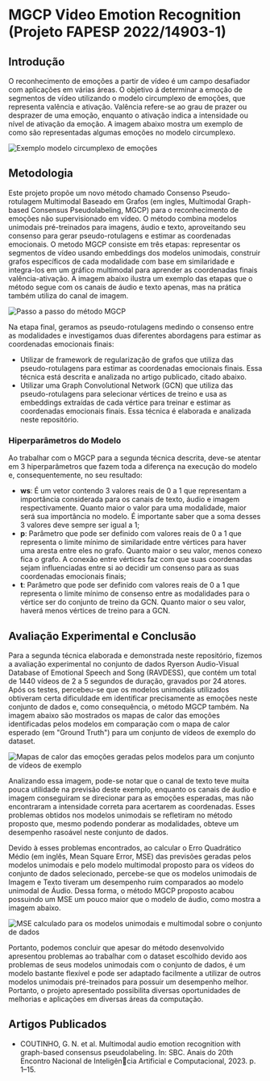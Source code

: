 # MGCP Video Emotion Recognition (Projeto FAPESP 2022/14903-1)

## Introdução

O reconhecimento de emoções a partir de vídeo é um campo desafiador com aplicações em várias áreas. O objetivo á determinar a emoção de segmentos de vídeo utilizando o modelo circumplexo de emoções, que representa valência e ativação. Valência refere-se ao grau de prazer ou desprazer de uma emoção, enquanto o ativação indica a intensidade ou nível de ativação da emoção. A imagem abaixo mostra um exemplo de como são representadas algumas emoções no modelo circumplexo.

![Exemplo modelo circumplexo de emoções](http://url/to/img.png)

## Metodologia

Este projeto propõe um novo método chamado Consenso Pseudo-rotulagem Multimodal Baseado em Grafos (em ingles, Multimodal Graph-based Consensus Pseudolabeling, MGCP) para o reconhecimento de emoções não supervisionado em vídeo. O método combina modelos unimodais pré-treinados para imagens, áudio e texto, aproveitando seu consenso para gerar pseudo-rotulagens e estimar as coordenadas emocionais. O metodo MGCP consiste em três etapas: representar os segmentos de vídeo usando embeddings dos modelos unimodais, construir grafos específicos de cada modalidade com base em similaridade e integra-los em um gráfico multimodal para aprender as coordenadas finais valência-ativação. A imagem abaixo ilustra um exemplo das etapas que o método segue com os canais de áudio e texto apenas, mas na prática também utiliza do canal de imagem.

![Passo a passo do método MGCP](http://url/to/img.png)

Na etapa final, geramos as pseudo-rotulagens medindo o consenso entre as modalidades e investigamos duas diferentes abordagens para estimar as coordenadas emocionais finais:

- Utilizar de  framework de regularização de grafos que utiliza das pseudo-rotulagens para estimar as coordenadas emocionais finais. Essa técnica está descrita e analizada no artigo publicado, citado abaixo.
- Utilizar uma Graph Convolutional Network (GCN) que utiliza das pseudo-rotulagens para selecionar vértices de treino e usa as embeddings extraídas de cada vértice para treinar e estimar as coordenadas emocionais finais. Essa técnica é elaborada e analizada neste repositório.

### Hiperparâmetros do Modelo

Ao trabalhar com o MGCP para a segunda técnica descrita, deve-se atentar em 3 hiperparâmetros que fazem toda a diferença na execução do modelo e, consequentemente, no seu resultado:
- **ws**: É um vetor contendo 3 valores reais de 0 a 1 que representam a importância considerada para os canais de texto, áudio e imagem respectivamente. Quanto maior o valor para uma modalidade, maior será sua importância no modelo. É importante saber que a soma desses 3 valores deve sempre ser igual a 1;
- **p**: Parâmetro que pode ser definido com valores reais de 0 a 1 que representa o limite mínimo de similaridade entre vértices para haver uma aresta entre eles no grafo. Quanto maior o seu valor, menos conexo fica o grafo. A conexão entre vértices faz com que suas coordenadas sejam influenciadas entre si ao decidir um consenso para as suas coordenadas emocionais finais;
- **t**: Parâmetro que pode ser definido com valores reais de 0 a 1 que representa o limite mínimo de consenso entre as modalidades para o vértice ser do conjunto de treino da GCN. Quanto maior o seu valor, haverá menos vértices de treino para a GCN.

## Avaliação Experimental e Conclusão

Para a segunda técnica elaborada e demonstrada neste repositório, fizemos a avaliação experimental no conjunto de dados Ryerson Audio-Visual Database of Emotional Speech and Song (RAVDESS), que contém um total de 1440 vídeos de 2 a 5 segundos de duração, gravados por 24 atores. Após os testes, percebeu-se que os modelos unimodais utilizados obtiveram certa dificuldade em identificar precisamente as emoções neste conjunto de dados e, como consequência, o método MGCP também. Na imagem abaixo são mostrados os mapas de calor das emoções identificadas pelos modelos em comparação com o mapa de calor esperado (em "Ground Truth") para um conjunto de vídeos de exemplo do dataset.

![Mapas de calor das emoções geradas pelos modelos para um conjunto de vídeos de exemplo](http://url/to/img.png)

Analizando essa imagem, pode-se notar que o canal de texto teve muita pouca utilidade na previsão deste exemplo, enquanto os canais de áudio e imagem conseguiram se direcionar para as emoções esperadas, mas não encontraram a intensidade correta para acertarem as coordenadas. Esses problemas obtidos nos modelos unimodais se refletiram no método proposto que, mesmo podendo ponderar as modalidades, obteve um desempenho rasoável neste conjunto de dados.

Devido à esses problemas encontrados, ao calcular o Erro Quadrático Médio (em inglês, Mean Square Error, MSE) das previsões geradas pelos modelos unimodais e pelo modelo multimodal proposto para os vídeos do conjunto de dados selecionado, percebe-se que os modelos unimodais de Imagem e Texto tiveram um desempenho ruim comparados ao modelo unimodal de Áudio. Dessa forma, o método MGCP proposto acabou possuindo um MSE um pouco maior que o modelo de áudio, como mostra a imagem abaixo.

![MSE calculado para os modelos unimodais e multimodal sobre o conjunto de dados](http://url/to/img.png)

Portanto, podemos concluir que apesar do método desenvolvido apresentou problemas ao trabalhar com o dataset escolhido devido aos problemas de seus modelos unimodais com o conjunto de dados, é um modelo bastante flexível e pode ser adaptado facilmente a utilizar de outros modelos unimodais pré-treinados para possuir um desempenho melhor. Portanto, o projeto apresentado possibilita diversas oportunidades de melhorias e aplicações em diversas áreas da computação.

## Artigos Publicados

- COUTINHO, G. N. et al. Multimodal audio emotion recognition with graph-based consensus pseudolabeling. In: SBC. Anais do 20th Encontro Nacional de Inteligência Artificial e Computacional, 2023. p. 1–15.
